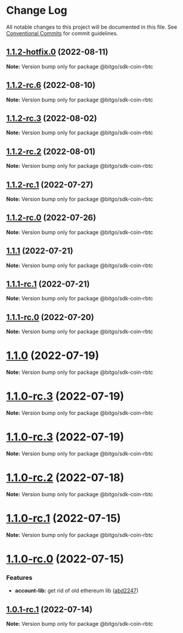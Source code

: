 # Change Log

All notable changes to this project will be documented in this file.
See [Conventional Commits](https://conventionalcommits.org) for commit guidelines.

## [1.1.2-hotfix.0](https://github.com/BitGo/BitGoJS/compare/@bitgo/sdk-coin-rbtc@1.1.2-rc.6...@bitgo/sdk-coin-rbtc@1.1.2-hotfix.0) (2022-08-11)

**Note:** Version bump only for package @bitgo/sdk-coin-rbtc





## [1.1.2-rc.6](https://github.com/BitGo/BitGoJS/compare/@bitgo/sdk-coin-rbtc@1.1.2-rc.5...@bitgo/sdk-coin-rbtc@1.1.2-rc.6) (2022-08-10)

**Note:** Version bump only for package @bitgo/sdk-coin-rbtc





## [1.1.2-rc.3](https://github.com/BitGo/BitGoJS/compare/@bitgo/sdk-coin-rbtc@1.1.2-rc.2...@bitgo/sdk-coin-rbtc@1.1.2-rc.3) (2022-08-02)

**Note:** Version bump only for package @bitgo/sdk-coin-rbtc





## [1.1.2-rc.2](https://github.com/BitGo/BitGoJS/compare/@bitgo/sdk-coin-rbtc@1.1.2-rc.1...@bitgo/sdk-coin-rbtc@1.1.2-rc.2) (2022-08-01)

**Note:** Version bump only for package @bitgo/sdk-coin-rbtc





## [1.1.2-rc.1](https://github.com/BitGo/BitGoJS/compare/@bitgo/sdk-coin-rbtc@1.1.2-rc.0...@bitgo/sdk-coin-rbtc@1.1.2-rc.1) (2022-07-27)

**Note:** Version bump only for package @bitgo/sdk-coin-rbtc





## [1.1.2-rc.0](https://github.com/BitGo/BitGoJS/compare/@bitgo/sdk-coin-rbtc@1.1.1...@bitgo/sdk-coin-rbtc@1.1.2-rc.0) (2022-07-26)

**Note:** Version bump only for package @bitgo/sdk-coin-rbtc





## [1.1.1](https://github.com/BitGo/BitGoJS/compare/@bitgo/sdk-coin-rbtc@1.1.1-rc.1...@bitgo/sdk-coin-rbtc@1.1.1) (2022-07-21)

**Note:** Version bump only for package @bitgo/sdk-coin-rbtc





## [1.1.1-rc.1](https://github.com/BitGo/BitGoJS/compare/@bitgo/sdk-coin-rbtc@1.1.1-rc.0...@bitgo/sdk-coin-rbtc@1.1.1-rc.1) (2022-07-21)

**Note:** Version bump only for package @bitgo/sdk-coin-rbtc





## [1.1.1-rc.0](https://github.com/BitGo/BitGoJS/compare/@bitgo/sdk-coin-rbtc@1.1.0...@bitgo/sdk-coin-rbtc@1.1.1-rc.0) (2022-07-20)

**Note:** Version bump only for package @bitgo/sdk-coin-rbtc





# [1.1.0](https://github.com/BitGo/BitGoJS/compare/@bitgo/sdk-coin-rbtc@1.1.0-rc.3...@bitgo/sdk-coin-rbtc@1.1.0) (2022-07-19)

**Note:** Version bump only for package @bitgo/sdk-coin-rbtc





# [1.1.0-rc.3](https://github.com/BitGo/BitGoJS/compare/@bitgo/sdk-coin-rbtc@1.1.0-rc.1...@bitgo/sdk-coin-rbtc@1.1.0-rc.3) (2022-07-19)

**Note:** Version bump only for package @bitgo/sdk-coin-rbtc

# [1.1.0-rc.3](https://github.com/BitGo/BitGoJS/compare/@bitgo/sdk-coin-rbtc@1.1.0-rc.1...@bitgo/sdk-coin-rbtc@1.1.0-rc.3) (2022-07-19)

**Note:** Version bump only for package @bitgo/sdk-coin-rbtc

# [1.1.0-rc.2](https://github.com/BitGo/BitGoJS/compare/@bitgo/sdk-coin-rbtc@1.1.0-rc.1...@bitgo/sdk-coin-rbtc@1.1.0-rc.2) (2022-07-18)

**Note:** Version bump only for package @bitgo/sdk-coin-rbtc

# [1.1.0-rc.1](https://github.com/BitGo/BitGoJS/compare/@bitgo/sdk-coin-rbtc@1.1.0-rc.0...@bitgo/sdk-coin-rbtc@1.1.0-rc.1) (2022-07-15)

**Note:** Version bump only for package @bitgo/sdk-coin-rbtc

# [1.1.0-rc.0](https://github.com/BitGo/BitGoJS/compare/@bitgo/sdk-coin-rbtc@1.0.1-rc.0...@bitgo/sdk-coin-rbtc@1.1.0-rc.0) (2022-07-15)

### Features

- **account-lib:** get rid of old ethereum lib ([abd2247](https://github.com/BitGo/BitGoJS/commit/abd2247047218d8cbd8ec7067d227721357f5fcc))

## [1.0.1-rc.1](https://github.com/BitGo/BitGoJS/compare/@bitgo/sdk-coin-rbtc@1.0.1-rc.0...@bitgo/sdk-coin-rbtc@1.0.1-rc.1) (2022-07-14)

**Note:** Version bump only for package @bitgo/sdk-coin-rbtc
